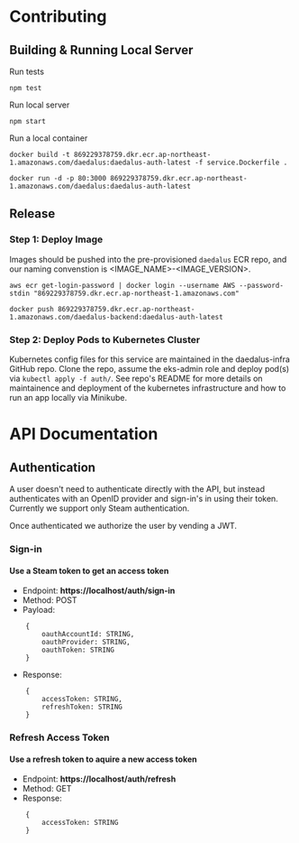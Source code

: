 
# Contributing

## Building & Running Local Server

Run tests
```
npm test
```

Run local server
```
npm start
```

Run a local container

```
docker build -t 869229378759.dkr.ecr.ap-northeast-1.amazonaws.com/daedalus:daedalus-auth-latest -f service.Dockerfile .

docker run -d -p 80:3000 869229378759.dkr.ecr.ap-northeast-1.amazonaws.com/daedalus:daedalus-auth-latest
```

## Release

###  Step 1: Deploy Image 

Images should be pushed into the pre-provisioned `daedalus` ECR repo, and our naming convenstion is <IMAGE_NAME>-<IMAGE_VERSION>. 

```
aws ecr get-login-password | docker login --username AWS --password-stdin "869229378759.dkr.ecr.ap-northeast-1.amazonaws.com"

docker push 869229378759.dkr.ecr.ap-northeast-1.amazonaws.com/daedalus-backend:daedalus-auth-latest
```

### Step 2: Deploy Pods to Kubernetes Cluster
 
Kubernetes config files for this service are maintained in the daedalus-infra GitHub repo. Clone the repo, assume the eks-admin role and deploy pod(s) via `kubectl apply -f auth/`. See repo's README for more details on maintainence and deployment of the kubernetes infrastructure and how to run an app locally via Minikube.


# API Documentation

## Authentication

A user doesn't need to authenticate directly with the API, but instead authenticates with an OpenID provider and sign-in's in using their token. Currently we support only Steam authentication.

Once authenticated we authorize the user by vending a JWT.

### Sign-in

#### Use a Steam token to get an access token 

- Endpoint: **https://localhost/auth/sign-in**  
- Method: POST  
- Payload:
```
    {
        oauthAccountId: STRING, 
        oauthProvider: STRING, 
        oauthToken: STRING
    }
```
- Response:
```
    {
        accessToken: STRING, 
        refreshToken: STRING
    }
```

### Refresh Access Token

#### Use a refresh token to aquire a new access token 

- Endpoint: **https://localhost/auth/refresh**  
- Method: GET  
- Response:
```
    {
        accessToken: STRING
    }
```